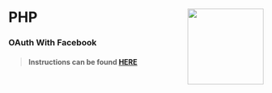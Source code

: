 # PHP <img align="right" src="https://github.com/Learning-Fuze/prototypes_C9/blob/assets/assets/images/logos/LF_LOGO.png?raw=true" width="150">
### OAuth With Facebook

>#### Instructions can be found <a href="http://learning-fuze.github.io/prototypes_C9/#/PHP-OAUTH-Facebook" target="_blank">HERE</a>
